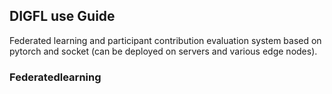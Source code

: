 ##                     **DIGFL use Guide**
Federated learning and participant contribution evaluation system based on pytorch and socket (can be deployed on servers and various edge nodes).

 ### Federatedlearning
 
 
